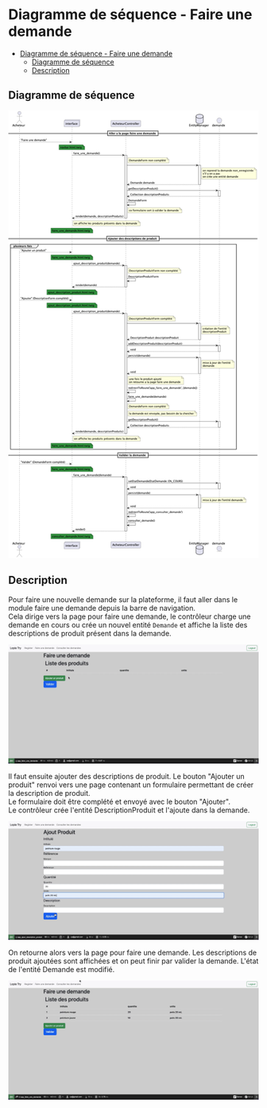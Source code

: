 # Diagramme de séquence - Faire une demande

- [Diagramme de séquence - Faire une demande](#diagramme-de-séquence---faire-une-demande)
  - [Diagramme de séquence](#diagramme-de-séquence)
  - [Description](#description)

## Diagramme de séquence
![Diagramme de séquence](faire_une_demande.png)

## Description

Pour faire une nouvelle demande sur la plateforme, il faut aller dans le module faire une demande depuis la barre de navigation.  
Cela dirige vers la page pour faire une demande, le contrôleur charge une demande en cours ou crée un nouvel entité `Demande` et affiche la liste des descriptions de produit présent dans la demande.

![Page pour faire une demande](images/1.1_faire_une_demande.png)

Il faut ensuite ajouter des descriptions de produit. Le bouton "Ajouter un produit" renvoi vers une page contenant un formulaire permettant de créer la description de produit.  
Le formulaire doit être complété et envoyé avec le bouton "Ajouter".  
Le contrôleur crée l'entité DescriptionProduit et l'ajoute dans la demande.

![Page pour ajouter une desription de produit](images/1.2_ajout_produit.png)

On retourne alors vers la page pour faire une demande. Les descriptions de produit ajoutées sont affichées et on peut finir par valider la demande. L'état de l'entité Demande est modifié.

![Valider une demande après les ajouts de produits](images/1.3_valider.png)
